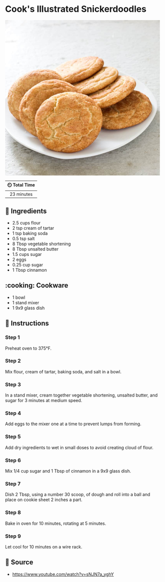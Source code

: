 # Cook's Illustrated Snickerdoodles

![Cook's Illustrated Snickerdoodles](../assets/images/cook's-illustrated-snickerdoodles.jpg)

| :timer_clock: Total Time |
|:-----------------------: |
| 23 minutes |

## :salt: Ingredients

- 2.5 cups flour
- 2 tsp cream of tartar
- 1 tsp baking soda
- 0.5 tsp salt
- 8 Tbsp vegetable shortening
- 8 Tbsp unsalted butter
- 1.5 cups sugar
- 2 eggs
- 0.25 cup sugar
- 1 Tbsp cinnamon

## :cooking: Cookware

- 1 bowl
- 1 stand mixer
- 1 9x9 glass dish

## :pencil: Instructions

### Step 1

Preheat oven to 375°F.

### Step 2

Mix flour, cream of tartar, baking soda, and salt in a bowl.

### Step 3

In a stand mixer, cream together vegetable shortening, unsalted butter, and sugar for 3 minutes at medium speed.

### Step 4

Add eggs to the mixer one at a time to prevent lumps from forming.

### Step 5

Add dry ingredients to wet in small doses to avoid creating cloud of flour.

### Step 6

Mix 1/4 cup sugar and 1 Tbsp of cinnamon in a 9x9 glass dish.

### Step 7

Dish 2 Tbsp, using a number 30 scoop, of dough and roll into a ball and place on cookie sheet 2 inches a part.

### Step 8

Bake in oven  for 10 minutes, rotating at 5 minutes.

### Step 9

Let cool for 10 minutes on a wire rack.

## :link: Source

- <https://www.youtube.com/watch?v=sNJN7a_yghY>
